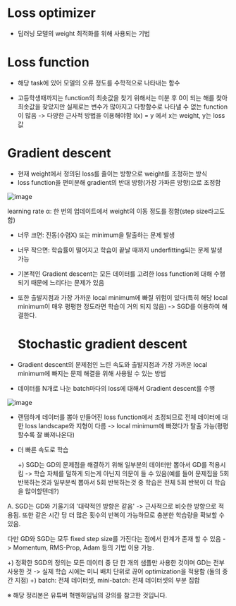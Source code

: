 # Loss optimizer

- 딥러닝 모델의 weight 최적화를 위해 사용되는 기법

# Loss function

- 해당 task에 있어 모델의 오류 정도를 수학적으로 나타내는 함수

- 고등학생때까지는 function의 최솟값을 찾기 위해서는 미분 후 0이 되는 해를 찾아 최솟값을 찾았지만 실제로는 변수가 많아지고 다항함수로 나타낼 수 없는 function이 많음 -> 다양한 근사적 방법을 이용해야함
l(x) = y 에서 x는 weight, y는 loss값

# Gradient descent

- 현재 weight에서 정의된 loss를 줄이는 방향으로 weight를 조정하는 방식
- loss function을 편미분해 gradient의 반대 방향(가장 가파른 방향)으로 조정함

![image](https://github.com/user-attachments/assets/75d816ef-78fc-4f1f-9725-e440fc5658ad)

learning rate α: 한 번의 업데이트에서 weight의 이동 정도를 정함(step size라고도 함)
- 너무 크면: 진동(수렴X) 또는 minimum을 탈출하는 문제 발생
- 너무 작으면: 학습률이 떨어지고 학습이 끝날 때까지 underfitting되는 문제 발생 가능

- 기본적인 Gradient descent는 모든 데이터를 고려한 loss function에 대해 수행되기 때문에 느리다는 문제가 있음
- 또한 출발지점과 가장 가까운 local minimum에 빠질 위험이 있다(특히 해당 local minimum이 매우 평평한 정도라면 학습이 거의 되지 않음) -> SGD를 이용하여 해결한다.

  # Stochastic gradient descent

- Gradient descent의 문제점인 느린 속도와 출발지점과 가장 가까운 local minimum에 빠지는 문제 해결을 위해 사용될 수 있는 방법

- 데이터를 N개로 나눈 batch마다의 loss에 대해서 Gradient descent를 수행

![image](https://github.com/user-attachments/assets/7d29105a-23d3-479f-babf-16497abad952)

- 랜덤하게 데이터를 뽑아 만들어진 loss function에서 조정되므로 전체 데이터에 대한 loss landscape와 지형이 다름 -> local minimum에 빠졌다가 탈출 가능(평평할수록 잘 빠져나온다)
- 더 빠른 속도로 학습

  +) SGD는 GD의 문제점을 해결하기 위해 일부분의 데이터만 뽑아서 GD를 적용시킴 -> 학습 자체를 덜하게 되는게 아닌지 의문이 들 수 있음(예를 들어 문제집을 5회 반복하는것과 일부분씩 뽑아서 5회 반복하는것 중 학습은 전체 5회 반복이 더 학습을 많이할텐데?)

A. SGD는 GD와 기울기의 '대략적인 방향은 같음' -> 근사적으로 비슷한 방향으로 적용됨. 또한 같은 시간 당 더 많은 횟수의 반복이 가능하므로 충분한 학습량을 확보할 수 있음.

다만 GD와 SGD는 모두 fixed step size를 가진다는 점에서 한계가 존재 할 수 있음 -> Momentum, RMS-Prop, Adam 등의 기법 이용 가능.

+) 정확한 SGD의 정의는 모든 데이터 중 단 한 개의 샘플만 사용한 것이며 GD는 전부 사용한 것 -> 실제 학습 시에는 미니 배치 단위로 끊어 optimization을 적용함 (둘의 중간 지점)
+) batch: 전체 데이터셋, mini-batch: 전체 데이터셋의 부분 집합



































※ 해당 정리본은 유튜버 혁펜하임님의 강의를 참고한 것입니다.
